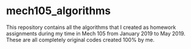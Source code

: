 # mech105_algorithms
This repository contains all the algorithms that I created as homework assignments during my time in Mech 105 from January 2019 to May 2019. These are all completely original codes created 100% by me.
